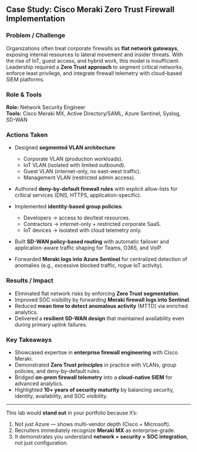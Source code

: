 ## Case Study: Cisco Meraki Zero Trust Firewall Implementation

### Problem / Challenge

Organizations often treat corporate firewalls as **flat network gateways**, exposing internal resources to lateral movement and insider threats. With the rise of IoT, guest access, and hybrid work, this model is insufficient. Leadership required a **Zero Trust approach** to segment critical networks, enforce least privilege, and integrate firewall telemetry with cloud-based SIEM platforms.

### Role & Tools

**Role:** Network Security Engineer  
**Tools:** Cisco Meraki MX, Active Directory/SAML, Azure Sentinel, Syslog, SD-WAN

### Actions Taken

* Designed **segmented VLAN architecture**:

  * Corporate VLAN (production workloads).
  * IoT VLAN (isolated with limited outbound).
  * Guest VLAN (internet-only, no east-west traffic).
  * Management VLAN (restricted admin access).

* Authored **deny-by-default firewall rules** with explicit allow-lists for critical services (DNS, HTTPS, application-specific).

* Implemented **identity-based group policies**:

  * Developers → access to dev/test resources.
  * Contractors → internet-only + restricted corporate SaaS.
  * IoT devices → isolated with cloud telemetry only.

* Built **SD-WAN policy-based routing** with automatic failover and application-aware traffic shaping for Teams, O365, and VoIP.

* Forwarded **Meraki logs into Azure Sentinel** for centralized detection of anomalies (e.g., excessive blocked traffic, rogue IoT activity).

### Results / Impact

* Eliminated flat network risks by enforcing **Zero Trust segmentation**.
* Improved SOC visibility by forwarding **Meraki firewall logs into Sentinel**.
* Reduced **mean time to detect anomalous activity** (MTTD) via enriched analytics.
* Delivered a **resilient SD-WAN design** that maintained availability even during primary uplink failures.

### Key Takeaways

* Showcased expertise in **enterprise firewall engineering** with Cisco Meraki.
* Demonstrated **Zero Trust principles** in practice with VLANs, group policies, and deny-by-default rules.
* Bridged **on-prem firewall telemetry** into a **cloud-native SIEM** for advanced analytics.
* Highlighted **10+ years of security maturity** by balancing security, identity, availability, and SOC visibility.

---

This lab would **stand out** in your portfolio because it’s:

1. Not just Azure — shows multi-vendor depth (Cisco + Microsoft).
2. Recruiters immediately recognize **Meraki MX** as enterprise-grade.
3. It demonstrates you understand **network + security + SOC integration**, not just configuration.
